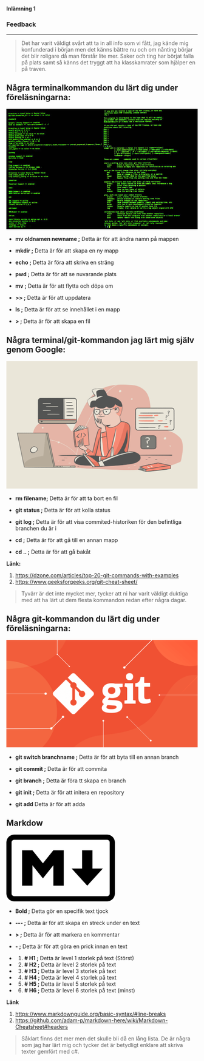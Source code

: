 #### Inlämning 1


### Feedback
____
> Det har varit väldigt svårt att ta in all info som vi fått, jag kände mig konfunderad i början men det känns bättre nu och om nånting  börjar det blir roligare då man förstår lite mer. Saker och ting har börjat falla på plats samt så känns det tryggt att ha klasskamrater som hjälper en på traven.





## Några terminalkommandon du lärt dig under föreläsningarna:
![alt text](istockphoto-1069971960-612x612.jpg)

- **mv oldnamen newname ;** Detta är för att ändra namn på mappen

- **mkdir ;** Detta är för att skapa en ny mapp

- **echo ;** Detta är föra att skriva en sträng

- **pwd ;** Detta är för att se nuvarande plats 

- **mv ;** Detta är för att flytta och döpa om

- **>> ;** Detta är för att uppdatera 

- **ls ;**  Detta är för att se innehållet i en mapp

- **> ;** Detta är för att skapa en fil






## Några terminal/git-kommandon jag lärt mig själv genom Google:

![alt text](coderpad-self-taught-developers.png)

- **rm filename;** Detta är för att ta bort en fil 

- **git status ;** Detta är för att kolla status

- **git log ;**  Detta är för att visa commited-historiken för den befintliga branchen du är i

- **cd ;** Detta är för att gå till en annan mapp

- **cd .. ;** Detta är för att gå bakåt 






**Länk:** 
 1. https://dzone.com/articles/top-20-git-commands-with-examples
 2. https://www.geeksforgeeks.org/git-cheat-sheet/

>Tyvärr är det inte mycket mer, tycker att ni har varit väldigt duktiga med att ha  lärt ut dem flesta kommandon redan efter några dagar.





## Några git-kommandon du lärt dig under föreläsningarna: 

![alt text](git-blog-header.png)


- **git switch branchname ;** Detta är för att byta till en annan branch 

- **git commit ;** Detta är för att commita

- **git branch ;** Detta är föra tt skapa en branch

- **git init ;** Detta är för att initera en repository

- **git add** Detta är för att adda 



## Markdow

![alt text](images.png)


- **Bold ;** Detta gör en specifik text tjock

- **--- ;** Detta är för att skapa en streck under en text

- **> ;** Detta är för att markera en kommentar

- **- ;** Detta är för att göra en prick innan en text 


-  1. **# H1 ;** Detta är level 1 storlek på text (Störst)

-  2. **# H2 ;**  Detta är level 2 storlek på text

-  3. **# H3 ;**  Detta är level 3 storlek på text

-  4. **# H4 ;**  Detta är level 4 storlek på text

-  5. **# H5 ;**  Detta är level 5 storlek på text

-  6. **# H6 ;**  Detta är level 6 storlek på text (minst)

**Länk** 
 1. https://www.markdownguide.org/basic-syntax/#line-breaks
 2. https://github.com/adam-p/markdown-here/wiki/Markdown-Cheatsheet#headers

> Såklart finns det mer men det skulle bli då en lång lista. 
> De är några som jag har lärt mig och tycker det är betydligt enklare att skriva texter gemfört med c#. 
